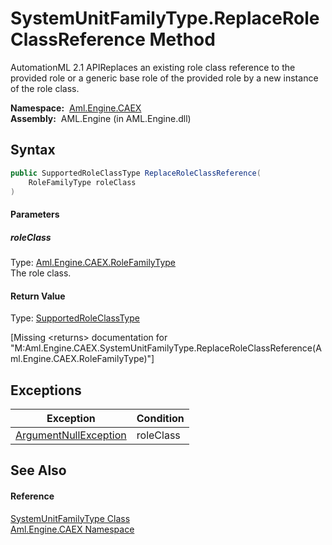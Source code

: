 SystemUnitFamilyType.ReplaceRoleClassReference Method
=====================================================
AutomationML 2.1 APIReplaces an existing role class reference to the provided role or a generic base role of the provided role by a new instance of the role class.

  **Namespace:**  [Aml.Engine.CAEX][1]  
  **Assembly:**  AML.Engine (in AML.Engine.dll)

Syntax
------

```csharp
public SupportedRoleClassType ReplaceRoleClassReference(
	RoleFamilyType roleClass
)
```

#### Parameters

##### *roleClass*
Type: [Aml.Engine.CAEX.RoleFamilyType][2]  
The role class.

#### Return Value
Type: [SupportedRoleClassType][3]  

[Missing &lt;returns> documentation for "M:Aml.Engine.CAEX.SystemUnitFamilyType.ReplaceRoleClassReference(Aml.Engine.CAEX.RoleFamilyType)"]


Exceptions
----------

Exception                  | Condition 
-------------------------- | --------- 
[ArgumentNullException][4] | roleClass 


See Also
--------

#### Reference
[SystemUnitFamilyType Class][5]  
[Aml.Engine.CAEX Namespace][1]  

[1]: ../README.md
[2]: ../RoleFamilyType/README.md
[3]: ../SupportedRoleClassType/README.md
[4]: https://docs.microsoft.com/dotnet/api/system.argumentnullexception
[5]: README.md
[6]: https://www.automationml.org
[7]: ../../icons/logoShade.png